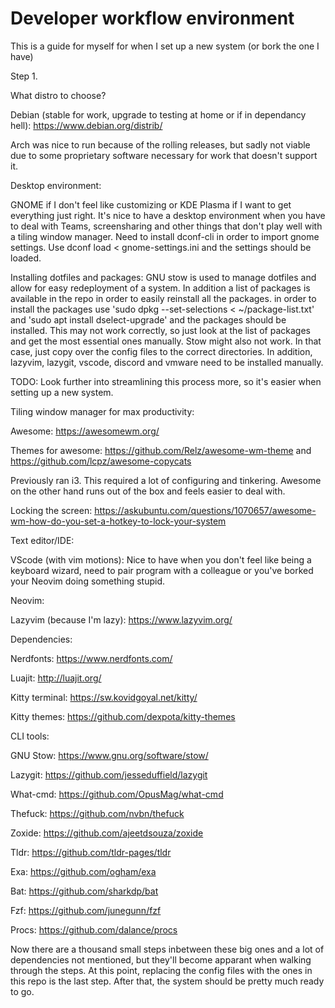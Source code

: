 # Developer workflow environment
This is a guide for myself for when I set up a new system (or bork the one I have)

Step 1.

What distro to choose? 

Debian (stable for work, upgrade to testing at home or if in dependancy hell): https://www.debian.org/distrib/

Arch was nice to run because of the rolling releases, but sadly not viable due to some proprietary software necessary for work that doesn't support it.

Desktop environment: 

GNOME if I don't feel like customizing or KDE Plasma if I want to get everything just right. It's nice to have a desktop environment when you have to deal with Teams, screensharing and other things that don't play well with a tiling window manager. Need to install dconf-cli in order to import gnome settings. Use dconf load < gnome-settings.ini and the settings should be loaded.

Installing dotfiles and packages: GNU stow is used to manage dotfiles and allow for easy redeployment of a system. In addition a list of packages is available in the repo in order to easily reinstall all the packages. in order to install the packages use  'sudo dpkg --set-selections < ~/package-list.txt' and 'sudo apt install dselect-upgrade' and the packages should be installed. This may not work correctly, so just look at the list of packages and get the most essential ones manually. Stow might also not work. In that case, just copy over the config files to the correct directories. In addition, lazyvim, lazygit, vscode, discord and vmware need to be installed manually.

TODO: Look further into streamlining this process more, so it's easier when setting up a new system.

Tiling window manager for max productivity:

Awesome: https://awesomewm.org/

Themes for awesome: https://github.com/Relz/awesome-wm-theme and https://github.com/lcpz/awesome-copycats 

Previously ran i3. This required a lot of configuring and tinkering. Awesome on the other hand runs out of the box and feels easier to deal with.

Locking the screen: https://askubuntu.com/questions/1070657/awesome-wm-how-do-you-set-a-hotkey-to-lock-your-system

Text editor/IDE:

VScode (with vim motions): Nice to have when you don't feel like being a keyboard wizard, need to pair program with a colleague or you've borked your Neovim doing something stupid.

Neovim:

Lazyvim (because I'm lazy): https://www.lazyvim.org/

Dependencies:

Nerdfonts: https://www.nerdfonts.com/

Luajit: http://luajit.org/

Kitty terminal: https://sw.kovidgoyal.net/kitty/

Kitty themes: https://github.com/dexpota/kitty-themes

CLI tools:

GNU Stow: https://www.gnu.org/software/stow/

Lazygit: https://github.com/jesseduffield/lazygit

What-cmd: https://github.com/OpusMag/what-cmd

Thefuck: https://github.com/nvbn/thefuck

Zoxide: https://github.com/ajeetdsouza/zoxide

Tldr: https://github.com/tldr-pages/tldr

Exa: https://github.com/ogham/exa

Bat: https://github.com/sharkdp/bat

Fzf: https://github.com/junegunn/fzf

Procs: https://github.com/dalance/procs

Now there are a thousand small steps inbetween these big ones and a lot of dependencies not mentioned, but they'll become apparant when walking through the steps. At this point, replacing the config files with the ones in this repo is the last step. After that, the system should be pretty much ready to go.
